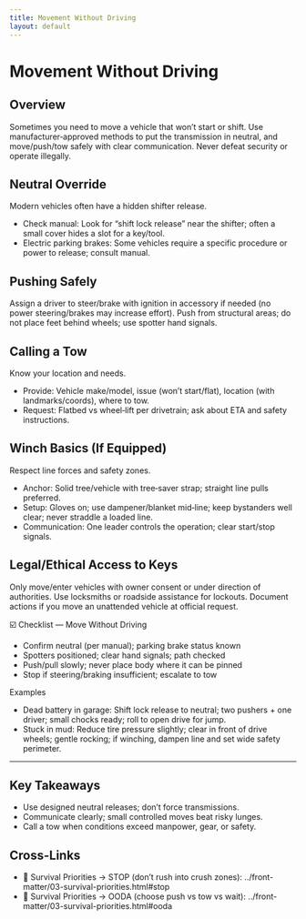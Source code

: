 ```yaml
---
title: Movement Without Driving
layout: default
---
```


# Movement Without Driving

## Overview
Sometimes you need to move a vehicle that won’t start or shift. Use manufacturer‑approved methods to put the transmission in neutral, and move/push/tow safely with clear communication. Never defeat security or operate illegally.

## Neutral Override
Modern vehicles often have a hidden shifter release.

- Check manual: Look for “shift lock release” near the shifter; often a small cover hides a slot for a key/tool.
- Electric parking brakes: Some vehicles require a specific procedure or power to release; consult manual.

## Pushing Safely
Assign a driver to steer/brake with ignition in accessory if needed (no power steering/brakes may increase effort). Push from structural areas; do not place feet behind wheels; use spotter hand signals.

## Calling a Tow
Know your location and needs.

- Provide: Vehicle make/model, issue (won’t start/flat), location (with landmarks/coords), where to tow.
- Request: Flatbed vs wheel‑lift per drivetrain; ask about ETA and safety instructions.

## Winch Basics (If Equipped)
Respect line forces and safety zones.

- Anchor: Solid tree/vehicle with tree‑saver strap; straight line pulls preferred.
- Setup: Gloves on; use dampener/blanket mid‑line; keep bystanders well clear; never straddle a loaded line.
- Communication: One leader controls the operation; clear start/stop signals.

## Legal/Ethical Access to Keys
Only move/enter vehicles with owner consent or under direction of authorities. Use locksmiths or roadside assistance for lockouts. Document actions if you move an unattended vehicle at official request.

☑️ Checklist — Move Without Driving
- Confirm neutral (per manual); parking brake status known
- Spotters positioned; clear hand signals; path checked
- Push/pull slowly; never place body where it can be pinned
- Stop if steering/braking insufficient; escalate to tow

Examples
- Dead battery in garage: Shift lock release to neutral; two pushers + one driver; small chocks ready; roll to open drive for jump.
- Stuck in mud: Reduce tire pressure slightly; clear in front of drive wheels; gentle rocking; if winching, dampen line and set wide safety perimeter.

---

## Key Takeaways
- Use designed neutral releases; don’t force transmissions.
- Communicate clearly; small controlled moves beat risky lunges.
- Call a tow when conditions exceed manpower, gear, or safety.

## Cross-Links
- 📝 Survival Priorities → STOP (don’t rush into crush zones): ../front-matter/03-survival-priorities.html#stop
- 📝 Survival Priorities → OODA (choose push vs tow vs wait): ../front-matter/03-survival-priorities.html#ooda
